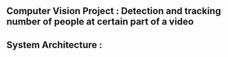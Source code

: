 ## Computer Vision Project : Detection and tracking number of people at certain part of a video

## System Architecture :
